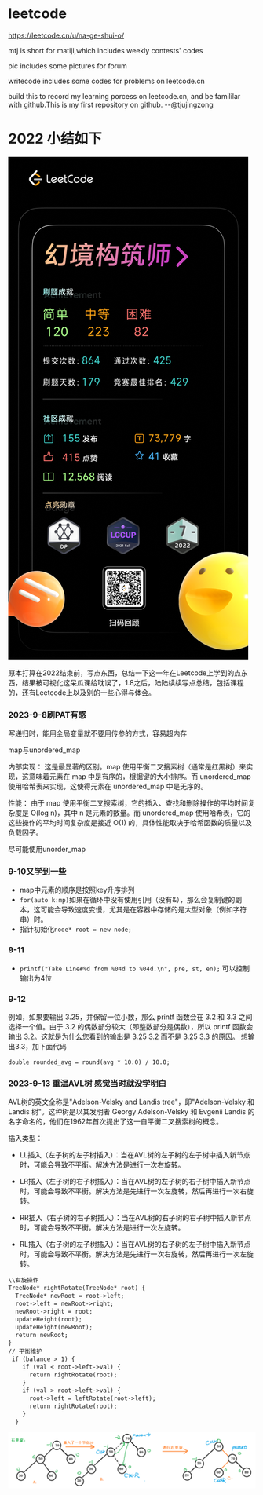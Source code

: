 # leetcode

https://leetcode.cn/u/na-ge-shui-o/

mtj is short for matiji,which includes weekly contests' codes

pic includes some pictures for forum

writecode includes some codes for problems on leetcode.cn

build this to record my learning porcess on leetcode.cn, and be famililar with github.This is my first repository on github. 
--@tjujingzong

# 2022 小结如下

![](./pic/2022.png)

原本打算在2022结束前，写点东西，总结一下这一年在Leetcode上学到的点东西，结果被可视化这呆瓜课给耽误了，1.8之后，陆陆续续写点总结，包括课程的，还有Leetcode上以及别的一些心得与体会。

### 2023-9-8刷PAT有感

写递归时，能用全局变量就不要用传参的方式，容易超内存

map与unordered_map

内部实现： 这是最显著的区别。map 使用平衡二叉搜索树（通常是红黑树）来实现，这意味着元素在 map 中是有序的，根据键的大小排序。而 unordered_map 使用哈希表来实现，这使得元素在 unordered_map 中是无序的。

性能： 由于 map 使用平衡二叉搜索树，它的插入、查找和删除操作的平均时间复杂度是 O(log n)，其中 n 是元素的数量。而 unordered_map 使用哈希表，它的这些操作的平均时间复杂度是接近 O(1) 的，具体性能取决于哈希函数的质量以及负载因子。

尽可能使用unorder_map

### 9-10又学到一些
- map中元素的顺序是按照key升序排列
- `for(auto k:mp)`如果在循环中没有使用引用（没有&），那么会复制键的副本，这可能会导致速度变慢，尤其是在容器中存储的是大型对象（例如字符串）时。
- 指针初始化`node* root = new node;`

### 9-11
- `printf("Take Line#%d from %04d to %04d.\n", pre, st, en);` 可以控制输出为4位

### 9-12
例如，如果要输出 3.25，并保留一位小数，那么 printf 函数会在 3.2 和 3.3 之间选择一个值。由于 3.2 的偶数部分较大（即整数部分是偶数），所以 printf 函数会输出 3.2。这就是为什么您看到的输出是 3.25 3.2 而不是 3.25 3.3 的原因。
想输出3.3，加下面代码
```
double rounded_avg = round(avg * 10.0) / 10.0; 
```

### 2023-9-13 重温AVL树 感觉当时就没学明白

AVL树的英文全称是"Adelson-Velsky and Landis tree"，即"Adelson-Velsky 和 Landis 树"。这种树是以其发明者 Georgy Adelson-Velsky 和 Evgenii Landis 的名字命名的，他们在1962年首次提出了这一自平衡二叉搜索树的概念。

插入类型：

- LL插入（左子树的左子树插入）：当在AVL树的左子树的左子树中插入新节点时，可能会导致不平衡。解决方法是进行一次右旋转。

- LR插入（左子树的右子树插入）：当在AVL树的左子树的右子树中插入新节点时，可能会导致不平衡。解决方法是先进行一次左旋转，然后再进行一次右旋转。

- RR插入（右子树的右子树插入）：当在AVL树的右子树的右子树中插入新节点时，可能会导致不平衡。解决方法是进行一次左旋转。

- RL插入（右子树的左子树插入）：当在AVL树的右子树的左子树中插入新节点时，可能会导致不平衡。解决方法是先进行一次右旋转，然后再进行一次左旋转。



```
\\右旋操作
TreeNode* rightRotate(TreeNode* root) {
  TreeNode* newRoot = root->left;
  root->left = newRoot->right;
  newRoot->right = root;
  updateHeight(root);
  updateHeight(newRoot);
  return newRoot;
}
// 平衡维护
 if (balance > 1) {
    if (val < root->left->val) {
      return rightRotate(root);
    }
    if (val > root->left->val) {
      root->left = leftRotate(root->left);
      return rightRotate(root);
    }
  }
```
![Alt text](.\pic\image.png)
